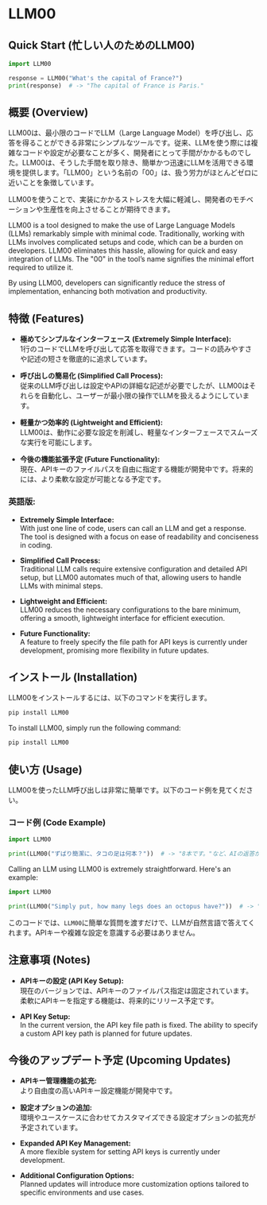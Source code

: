 # LLM00

## Quick Start (忙しい人のためのLLM00)
```python
import LLM00

response = LLM00("What's the capital of France?")
print(response)  # -> "The capital of France is Paris."
```

## 概要 (Overview)
LLM00は、最小限のコードでLLM（Large Language Model）を呼び出し、応答を得ることができる非常にシンプルなツールです。従来、LLMを使う際には複雑なコードや設定が必要なことが多く、開発者にとって手間がかかるものでした。LLM00は、そうした手間を取り除き、簡単かつ迅速にLLMを活用できる環境を提供します。「LLM00」という名前の「00」は、扱う労力がほとんどゼロに近いことを象徴しています。

LLM00を使うことで、実装にかかるストレスを大幅に軽減し、開発者のモチベーションや生産性を向上させることが期待できます。

LLM00 is a tool designed to make the use of Large Language Models (LLMs) remarkably simple with minimal code. Traditionally, working with LLMs involves complicated setups and code, which can be a burden on developers. LLM00 eliminates this hassle, allowing for quick and easy integration of LLMs. The "00" in the tool’s name signifies the minimal effort required to utilize it.

By using LLM00, developers can significantly reduce the stress of implementation, enhancing both motivation and productivity.

## 特徴 (Features)
- **極めてシンプルなインターフェース (Extremely Simple Interface):**  
  1行のコードでLLMを呼び出して応答を取得できます。コードの読みやすさや記述の短さを徹底的に追求しています。
  
- **呼び出しの簡易化 (Simplified Call Process):**  
  従来のLLM呼び出しは設定やAPIの詳細な記述が必要でしたが、LLM00はそれらを自動化し、ユーザーが最小限の操作でLLMを扱えるようにしています。

- **軽量かつ効率的 (Lightweight and Efficient):**  
  LLM00は、動作に必要な設定を削減し、軽量なインターフェースでスムーズな実行を可能にします。

- **今後の機能拡張予定 (Future Functionality):**  
  現在、APIキーのファイルパスを自由に指定する機能が開発中です。将来的には、より柔軟な設定が可能となる予定です。

### 英語版:
- **Extremely Simple Interface:**  
  With just one line of code, users can call an LLM and get a response. The tool is designed with a focus on ease of readability and conciseness in coding.
  
- **Simplified Call Process:**  
  Traditional LLM calls require extensive configuration and detailed API setup, but LLM00 automates much of that, allowing users to handle LLMs with minimal steps.

- **Lightweight and Efficient:**  
  LLM00 reduces the necessary configurations to the bare minimum, offering a smooth, lightweight interface for efficient execution.

- **Future Functionality:**  
  A feature to freely specify the file path for API keys is currently under development, promising more flexibility in future updates.

## インストール (Installation)
LLM00をインストールするには、以下のコマンドを実行します。

```bash
pip install LLM00
```

To install LLM00, simply run the following command:

```bash
pip install LLM00
```

## 使い方 (Usage)
LLM00を使ったLLM呼び出しは非常に簡単です。以下のコード例を見てください。

### コード例 (Code Example)
```python
import LLM00

print(LLM00("ずばり簡潔に、タコの足は何本？"))  # -> "8本です。"など、AIの返答が文字列で返る
```

Calling an LLM using LLM00 is extremely straightforward. Here's an example:

```python
import LLM00

print(LLM00("Simply put, how many legs does an octopus have?"))  # -> "It has 8 legs." (or similar response)
```

このコードでは、`LLM00`に簡単な質問を渡すだけで、LLMが自然言語で答えてくれます。APIキーや複雑な設定を意識する必要はありません。

## 注意事項 (Notes)
- **APIキーの設定 (API Key Setup):**  
  現在のバージョンでは、APIキーのファイルパス指定は固定されています。柔軟にAPIキーを指定する機能は、将来的にリリース予定です。

- **API Key Setup:**  
  In the current version, the API key file path is fixed. The ability to specify a custom API key path is planned for future updates.

## 今後のアップデート予定 (Upcoming Updates)
- **APIキー管理機能の拡充:**  
  より自由度の高いAPIキー設定機能が開発中です。
  
- **設定オプションの追加:**  
  環境やユースケースに合わせてカスタマイズできる設定オプションの拡充が予定されています。

- **Expanded API Key Management:**  
  A more flexible system for setting API keys is currently under development.
  
- **Additional Configuration Options:**  
  Planned updates will introduce more customization options tailored to specific environments and use cases.
